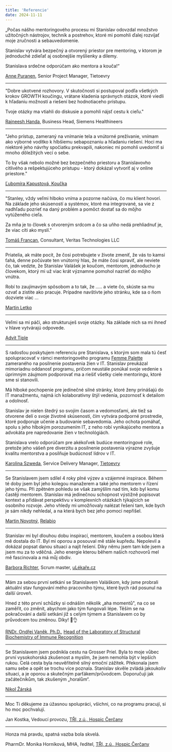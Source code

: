 ```yaml
---
title: 'Referencie'
date: 2024-11-11
---
```


„Počas nášho mentoringového procesu mi Stanislav odovzdal množstvo užitočných nástrojov, techník a postrehov, ktoré mi pomohli ďalej rozvíjať moje zručnosti a sebauvedomenie.

Stanislav vytvára bezpečný a otvorený priestor pre mentoring, v ktorom je jednoduché zdieľať aj osobnejšie myšlienky a dilemy.

Stanislava srdečne odporúčam ako mentora a kouča!“

[Anne Puranen](https://www.linkedin.com/in/anne-puranen-bb28885/), Senior Project Manager, Tietoevry

---

"Dobre ukotvené rozhovory. V skutočnosti si postupoval podľa všetkých krokov GROWTH koučingu, vrátane kladenia správnych otázok, ktoré viedli k hľadaniu možností a riešení bez hodnotiaceho prístupu.

Tvoje otázky ma vtiahli do diskusie a pomohli nájsť cestu k cieľu."

[Rajneesh Handa](https://www.linkedin.com/in/rajneesh-handa-6714a524/), Business Head, Siemens Healthineers

---

"Jeho prístup, zameraný na vnímanie tela a vnútorné prežívanie, vnímam ako výborné vodítko k hlbšiemu sebapoznaniu a hľadaniu riešení. Hoci ma niektoré jeho návrhy spočiatku prekvapili, nakoniec mi pomohli uvedomiť si mnoho dôležitých vecí o sebe.

To by však nebolo možné bez bezpečného priestoru a Stanislavovho citlivého a rešpektujúceho prístupu - ktorý dokázal vytvoriť aj v online priestore."

[Ľubomíra Kapustová, Koučka](https://www.linkedin.com/in/lubomira-kapustova-9386ba2b8/)

---

"Stanley, vždy veľmi hlboko vníma a pozorne načúva, čo mu klient hovorí. Na základe jeho skúseností a systémov, ktoré ma integrované, sa vie z nadhľadu pozrieť na daný problém a pomôct dostať sa do môjho vytúženého cieľa.

Za mňa je to človek s otvoreným srdcom a čo sa uňho nedá prehliadnuť je, že viac cíti ako myslí."

[Tomáš Francan](https://www.linkedin.com/in/tomáš-francan-b05b9184/), Consultant, Veritas Technologies LLC

---

Priatelia, ak máte pocit, že čosi potrebujete v živote zmeniť, že vás to kamsi ťahá, denne počúvate ten vnútorný hlas, že máte čosi spraviť, ale neviete čo, tak vedzte, že Stanislav Valášek je koučom, mentorom, jednoducho je človekom, ktorý mi už viac krát významne pomohol nazrieť do môjho vnútra.

Robí to zaujímavým spôsobom a to tak, že ..... a viete čo, skúste sa mu ozvať a zistite ako pracuje. Prípadne navštívte jeho stránku, kde sa o ňom dozviete viac ...

[Martin Letko](https://www.facebook.com/martin.letko.37)

---

Veľmi sa mi páči, ako strukturuješ svoje otázky. Na základe nich sa mi ihneď v hlave vytvárajú odpovede.

[Advit Tiple](https://www.linkedin.com/in/advittiple/)

---

S radosťou poskytujem referenciu pre Stanislava, s ktorým som mala tú česť spolupracovať v rámci mentoringového programu [Femme Palette](https://www.femmepalette.com) zameraného na posilnenie postavenia žien v IT. Stanislav preukázal mimoriadnu oddanosť programu, pričom neustále ponúkal svoje vedenie s úprimným záujmom podporovať ma a riešiť všetky ciele mentoringu, ktoré sme si stanovili.

Má hlboké pochopenie pre jedinečné silné stránky, ktoré ženy prinášajú do IT manažmentu, najmä ich kolaboratívny štýl vedenia, pozornosť k detailom a odolnosť.

Stanislav je nielen štedrý so svojím časom a vedomosťami, ale tiež sa otvorene delí o svoje životné skúsenosti, čím vytvára podporné prostredie, ktoré podporuje učenie a budovanie sebavedomia. Jeho ochota pomáhať, spolu s jeho hlbokým porozumením IT, z neho robí vynikajúceho mentora a advokáta pre napredovanie žien v technológiách.

Stanislava vrelo odporúčam pre akékoľvek budúce mentoringové role, pretože jeho vášeň pre diverzitu a posilnenie postavenia výrazne zvyšuje kvalitu mentorstva a posilňuje budúcnosť lídrov v IT.

[Karolina Szweda](https://www.linkedin.com/in/karolina-szweda-18103099/), Service Delivery Manager, [Tietoevry](https://www.tietoevry.com)

---

Se Stanislavem jsem sdílel 4 roky plné výzev a vzájemné inspirace. Během té doby jsem byl jeho kolegou manažerem a také jeho mentorem v řízení jeho týmu. Při zpětném pohledu se však zamýšlím nad tím, kdo byl komu častěji mentorem. Stanislav má jedinečnou schopnost výstižně popisovat kontext a přidávat perspektivu v komplexních otázkách týkajících se osobního rozvoje. Jeho vhledy mi umožňovaly nalézat řešení tam, kde bych je sám nikdy nehledal, a na která bych bez jeho pomoci nepřišel.

[Martin Novotný](https://www.linkedin.com/in/marnovot/), [Relabio](https://www.relabio.com)

---

Stanislav mi byl dlouhou dobu inspirací, mentorem, koučem a osobou která mě dostala do IT. Byl mi oporou a posouval mě stále kupředu. Nepolevil a dokázal popsat danou situaci a najít řešení. Díky němu jsem tam kde jsem a jsem mu za to vděčná. Jeho energie kterou během našich rozhovorů mel mě fascinovala a má můj obdiv.

[Barbora Richter](https://www.linkedin.com/in/barbora-richter-8185841a9/), Scrum master, [uLékaře.cz](https://www.ulekare.cz)

---

Mám za sebou první setkání se Stanislavem Valáškom, kdy jsme probrali aktuální stav fungování mého pracovního týmu, které bych rád posunul na další úroveň.

Hned z této první schůzky si odnáším několik „aha momentů", na co se zaměřit, co změnit, abychom jako tým fungovali lépe.
Těším se na pokračování a další setkání již s celým týmem a Stanislavem co by průvodcem tou změnou. Díky! 🙏👌

[RNDr. Ondřej Vaněk, Ph.D.](https://web.natur.cuni.cz/biochem/structimmuno/cv-ondrej-vanek/), [Head of the Laboratory of Structural Biochemistry of Immune Recognition](https://web.natur.cuni.cz/biochem/structimmuno/)

---

Se Stanislavem jsem podnikla cestu na Grosser Priel. Byla to moje vůbec první vysokohorská zkušenost a myslím, že jsem nemohla být v lepších rukou. Celá cesta byla neuvěřitelně silný emoční zážitek. Překonala jsem samu sebe a opět se trochu více poznala. Stanislav skvěle zvládá jakoukoliv situaci, a je oporou a skutečným parťákem/průvodcem. Doporučuji jak začátečníkům, tak zkušeným „horalům“.

[Nikol Žárská](https://www.linkedin.com/in/nikolzarska/)

---

Moc Ti děkujeme za úžasnou spolupráci, všichni, co na programu pracují, si ho moc pochvalují.

Jan Kostka, Vedoucí provozu, [TŘI, z.ú., Hospic Čerčany](https://hospic-cercany.cz)

---

Honza má pravdu, spatná vazba bola skvelá.

PharmDr. Monika Horníková, MHA, ředitel, [TŘI, z.ú., Hospic Čerčany](https://hospic-cercany.cz)
